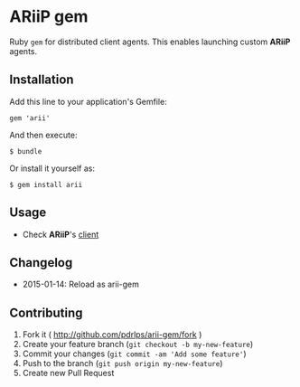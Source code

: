 # ARiiP gem

Ruby `gem` for distributed client agents. This enables launching custom **ARiiP** agents.

## Installation

Add this line to your application's Gemfile:

    gem 'arii'

And then execute:

    $ bundle

Or install it yourself as:

    $ gem install arii

## Usage

- Check **ARiiP**'s [client](http://github.com/pdrlps/arii-client)

## Changelog

- 2015-01-14: Reload as arii-gem

## Contributing

1. Fork it ( http://github.com/pdrlps/arii-gem/fork )
2. Create your feature branch (`git checkout -b my-new-feature`)
3. Commit your changes (`git commit -am 'Add some feature'`)
4. Push to the branch (`git push origin my-new-feature`)
5. Create new Pull Request
